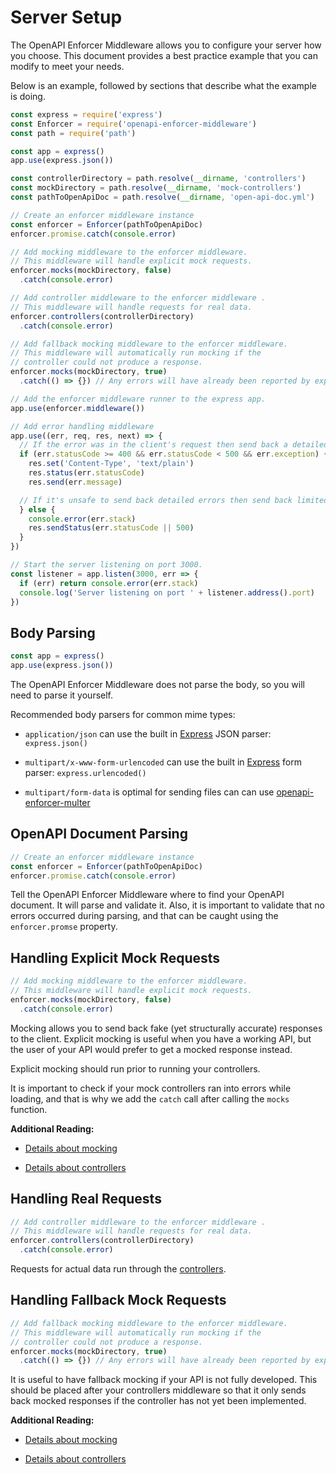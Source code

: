 # Server Setup

The OpenAPI Enforcer Middleware allows you to configure your server how you choose. This document provides a best practice example that you can modify to meet your needs.

Below is an example, followed by sections that describe what the example is doing.

```js
const express = require('express')
const Enforcer = require('openapi-enforcer-middleware')
const path = require('path')

const app = express()
app.use(express.json())

const controllerDirectory = path.resolve(__dirname, 'controllers')
const mockDirectory = path.resolve(__dirname, 'mock-controllers') 
const pathToOpenApiDoc = path.resolve(__dirname, 'open-api-doc.yml')

// Create an enforcer middleware instance
const enforcer = Enforcer(pathToOpenApiDoc)
enforcer.promise.catch(console.error)

// Add mocking middleware to the enforcer middleware.
// This middleware will handle explicit mock requests.
enforcer.mocks(mockDirectory, false)
  .catch(console.error)

// Add controller middleware to the enforcer middleware .
// This middleware will handle requests for real data.
enforcer.controllers(controllerDirectory)
  .catch(console.error)

// Add fallback mocking middleware to the enforcer middleware.
// This middleware will automatically run mocking if the
// controller could not produce a response.
enforcer.mocks(mockDirectory, true)
  .catch(() => {}) // Any errors will have already been reported by explicit mock middleware

// Add the enforcer middleware runner to the express app.
app.use(enforcer.middleware())

// Add error handling middleware
app.use((err, req, res, next) => {
  // If the error was in the client's request then send back a detailed report
  if (err.statusCode >= 400 && err.statusCode < 500 && err.exception) {
    res.set('Content-Type', 'text/plain')
    res.status(err.statusCode)
    res.send(err.message)

  // If it's unsafe to send back detailed errors then send back limited error information
  } else {
    console.error(err.stack)
    res.sendStatus(err.statusCode || 500)
  }
})

// Start the server listening on port 3000.
const listener = app.listen(3000, err => {
  if (err) return console.error(err.stack)
  console.log('Server listening on port ' + listener.address().port)
})
```

## Body Parsing

```js
const app = express()
app.use(express.json())
```

The OpenAPI Enforcer Middleware does not parse the body, so you will need to parse it yourself.

Recommended body parsers for common mime types:

- `application/json` can use the built in [Express](https://expressjs.com) JSON parser: `express.json()`

- `multipart/x-www-form-urlencoded` can use the built in [Express](https://expressjs.com) form parser: `express.urlencoded()`

- `multipart/form-data` is optimal for sending files can can use [openapi-enforcer-multer](https://www.npmjs.com/package/openapi-enforcer-multer)

## OpenAPI Document Parsing

```js
// Create an enforcer middleware instance
const enforcer = Enforcer(pathToOpenApiDoc)
enforcer.promise.catch(console.error)
```

Tell the OpenAPI Enforcer Middleware where to find your OpenAPI document. It will parse and validate it. Also, it is important to validate that no errors occurred during parsing, and that can be caught using the `enforcer.promse` property.

## Handling Explicit Mock Requests

```js
// Add mocking middleware to the enforcer middleware.
// This middleware will handle explicit mock requests.
enforcer.mocks(mockDirectory, false)
  .catch(console.error)
```

Mocking allows you to send back fake (yet structurally accurate) responses to the client. Explicit mocking is useful when you have a working API, but the user of your API would prefer to get a mocked response instead.

Explicit mocking should run prior to running your controllers.

It is important to check if your mock controllers ran into errors while loading, and that is why we add the `catch` call after calling the `mocks` function.

**Additional Reading:**

- [Details about mocking](mocking.md)

- [Details about controllers](controllers.md)

## Handling Real Requests

```js
// Add controller middleware to the enforcer middleware .
// This middleware will handle requests for real data.
enforcer.controllers(controllerDirectory)
  .catch(console.error)
```

Requests for actual data run through the [controllers](controllers.md).

## Handling Fallback Mock Requests

```js
// Add fallback mocking middleware to the enforcer middleware.
// This middleware will automatically run mocking if the
// controller could not produce a response.
enforcer.mocks(mockDirectory, true)
  .catch(() => {}) // Any errors will have already been reported by explicit mock middleware
```

It is useful to have fallback mocking if your API is not fully developed. This should be placed after your controllers middleware so that it only sends back mocked responses if the controller has not yet been implemented.

**Additional Reading:**

- [Details about mocking](mocking.md)

- [Details about controllers](controllers.md)
